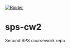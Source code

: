 [![Binder](http://mybinder.org/badge.svg)](http://mybinder.org:/repo/alessio-b-zak/sps-cw2)
# sps-cw2
Second SPS coursework repo
